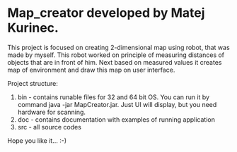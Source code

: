 # Map_creator developed by Matej Kurinec.

This project is focused on creating 2-dimensional map using robot, 
that was made by myself. This robot worked on principle of 
measuring distances of objects that are in front of him. 
Next based on measured values it creates map of environment and 
draw this map on user interface. 

Project structure:

 1. bin - contains runable files for 32 and 64 bit OS. You can run it by command java -jar MapCreator.jar.
    Just UI will display, but you need hardware for scanning.
 2. doc - contains documentation with examples of running application
 3. src - all source codes

Hope you like it... :-)
